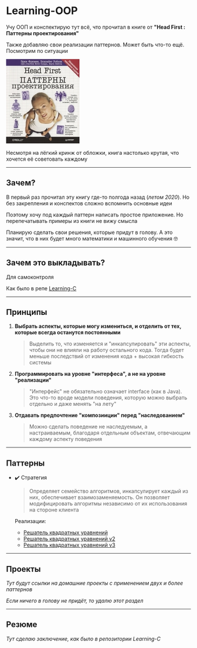 # Learning-OOP

Учу ООП и конспектирую тут всё, что прочитал в книге от **"Head First : Паттерны проектирования"**

Также добавляю свои реализации паттернов. Может быть что-то ещё. Посмотрим по ситуации

![book](https://raw.githubusercontent.com/andybeardness/Learning-OOP/main/imgs/book.jpg)

Несмотря на лёгкий кринж от обложки, книга настолько крутая, что хочется её советовать каждому

----

## Зачем?

В первый раз прочитал эту книгу где-то полгода назад (_летом 2020_). Но без закрепления и конспектов сложно вспомнить основные идеи

Поэтому хочу под каждый паттерн написать простое приложение. Но перепечатывать примеры из книги не вижу смысла

Планирую сделать свои решения, которые придут в голову. А это значит, что в них будет много математики и машинного обучения 🤓

----

## Зачем это выкладывать?

Для самоконтроля

Как было в репе [Learning-C](https://github.com/andybeardness/Learning-C)

----

## Принципы

1.	**Выбрать аспекты, которые могу измениться, и отделить от тех, которые всегда останутся постоянными**
	> Выделить то, что изменяется и "инкапсулировать" эти аспекты, чтобы они не влияли на работу остального кода. Тогда будет меньше последствий от изменения кода + высокая гибкость системы

2.	**Программировать на уровне "интерфеса", а не на уровне "реализации"**
	> "Интерфейс" не обязательно означает interface (как в Java). Это что-то вроде модели поведения, которую можно выбрать отдельно и даже менять "на лету"

3. 	**Отдавать предпочтение "композииции" перед "наследованием"**
	> Можно сделать поведение не наследуемым, а настраиваемым, благодаря отдельным объектам, отвечающим каждому аспекту поведения

----

## Паттерны

- ✔️ Стратегия
	> Определяет семейство алгоритмов, инкапсулирует каждый из них, обеспечивает взаимозаменяемость. Он позволяет модифицировать алгоритмы независимо от их использования на стороне клиента

	Реализации:

	- [Решатель квадратных уравнений](https://github.com/andybeardness/Learning-OOP/tree/main/01-Strategy-QuadraticEquation)
	- [Решатель квадратных уравнений v2](https://github.com/andybeardness/Learning-OOP/tree/main/01-Strategy-QuadraticEquationV2)
	- [Решатель квадратных уравнений v3](https://github.com/andybeardness/Learning-OOP/tree/main/01-Strategy-QuadraticEquationV3)

----

## Проекты

_Тут будут ссылки на домашние проекты с применением двух и более паттернов_

_Если ничего в голову не придёт, то удалю этот раздел_


----

## Резюме

_Тут сделаю заключение, как было в репозитории Learning-C_